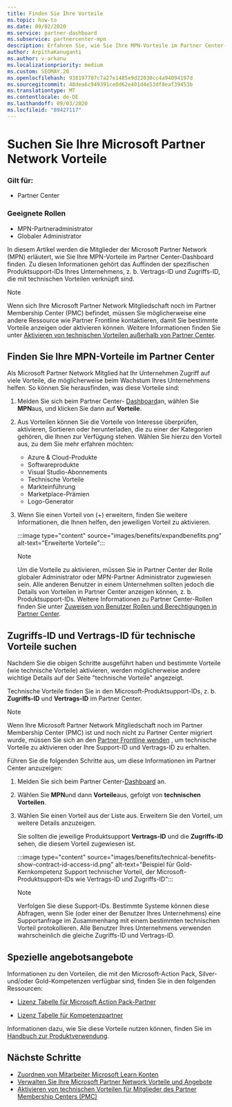 ```yaml
---
title: Finden Sie Ihre Vorteile
ms.topic: how-to
ms.date: 09/02/2020
ms.service: partner-dashboard
ms.subservice: partnercenter-mpn
description: Erfahren Sie, wie Sie Ihre MPN-Vorteile im Partner Center-Dashboard finden.
author: ArpithaKanuganti
ms.author: v-arkanu
ms.localizationpriority: medium
ms.custom: SEOMAY.20
ms.openlocfilehash: 938197707c7a27e1485e9d22030cc4a94094197d
ms.sourcegitcommit: 48dea6c949391ce0d62e401d4e53df8eaf39453b
ms.translationtype: MT
ms.contentlocale: de-DE
ms.lasthandoff: 09/03/2020
ms.locfileid: "89427117"
---
```

# <a name="locate-your-microsoft-partner-network-benefits"></a>Suchen Sie Ihre Microsoft Partner Network Vorteile 

### <a name="applies-to"></a>Gilt für:

- Partner Center

### <a name="appropriate-roles"></a>Geeignete Rollen

- MPN-Partneradministrator
- Globaler Administrator

In diesem Artikel werden die Mitglieder der Microsoft Partner Network (MPN) erläutert, wie Sie Ihre MPN-Vorteile im Partner Center-Dashboard finden. Zu diesen Informationen gehört das Auffinden der spezifischen Produktsupport-IDs Ihres Unternehmens, z. b. Vertrags-ID und Zugriffs-ID, die mit technischen Vorteilen verknüpft sind.

>[!NOTE]
> Wenn sich Ihre Microsoft Partner Network Mitgliedschaft noch im Partner Membership Center (PMC) befindet, müssen Sie möglicherweise eine andere Ressource wie Partner Frontline kontaktieren, damit Sie bestimmte Vorteile anzeigen oder aktivieren können. Weitere Informationen finden Sie unter [Aktivieren von technischen Vorteilen außerhalb von Partner Center](partner-membership-center-tech-benefits-activate.md).

## <a name="find-your-mpn-benefits-in-partner-center"></a>Finden Sie Ihre MPN-Vorteile im Partner Center

Als Microsoft Partner Network Mitglied hat Ihr Unternehmen Zugriff auf viele Vorteile, die möglicherweise beim Wachstum Ihres Unternehmens helfen. So können Sie herausfinden, was diese Vorteile sind:

1. Melden Sie sich beim Partner Center- [Dashboard](https://partner.microsoft.com/dashboard/home)an, wählen Sie **MPN**aus, und klicken Sie dann auf **Vorteile**.

2. Aus Vorteilen können Sie die Vorteile von Interesse überprüfen, aktivieren, Sortieren oder herunterladen, die zu einer der Kategorien gehören, die Ihnen zur Verfügung stehen. Wählen Sie hierzu den Vorteil aus, zu dem Sie mehr erfahren möchten:

   - Azure & Cloud-Produkte
   - Softwareprodukte
   - Visual Studio-Abonnements
   - Technische Vorteile
   - Markteinführung
   - Marketplace-Prämien
   - Logo-Generator

3. Wenn Sie einen Vorteil von (+) erweitern, finden Sie weitere Informationen, die Ihnen helfen, den jeweiligen Vorteil zu aktivieren.

   :::image type="content" source="images/benefits/expandbenefits.png" alt-text="Erweiterte Vorteile":::

   > [!NOTE]
   > Um die Vorteile zu aktivieren, müssen Sie in Partner Center der Rolle globaler Administrator oder MPN-Partner Administrator zugewiesen sein. Alle anderen Benutzer in einem Unternehmen sollten jedoch die Details von Vorteilen in Partner Center anzeigen können, z. b. Produktsupport-IDs. Weitere Informationen zu Partner Center-Rollen finden Sie unter [Zuweisen von Benutzer Rollen und Berechtigungen in Partner Center](permissions-overview.md).

## <a name="find-access-id-and-contract-id-for-technical-benefits"></a>Zugriffs-ID und Vertrags-ID für technische Vorteile suchen

Nachdem Sie die obigen Schritte ausgeführt haben und bestimmte Vorteile (wie technische Vorteile) aktivieren, werden möglicherweise andere wichtige Details auf der Seite "technische Vorteile" angezeigt.

Technische Vorteile finden Sie in den Microsoft-Produktsupport-IDs, z. b. **Zugriffs-ID** und **Vertrags-ID** im Partner Center.

>[!NOTE]
> Wenn Ihre Microsoft Partner Network Mitgliedschaft noch im Partner Membership Center (PMC) ist und noch nicht zu Partner Center migriert wurde, müssen Sie sich an den [Partner Frontline wenden](partner-membership-center-tech-benefits-activate.md) , um technische Vorteile zu aktivieren oder Ihre Support-ID und Vertrags-ID zu erhalten.

 Führen Sie die folgenden Schritte aus, um diese Informationen im Partner Center anzuzeigen:

1. Melden Sie sich beim Partner Center-[Dashboard](https://partner.microsoft.com/dashboard/home) an.

2. Wählen Sie **MPN**und dann **Vorteile**aus, gefolgt von **technischen Vorteilen**.

3. Wählen Sie einen Vorteil aus der Liste aus. Erweitern Sie den Vorteil, um weitere Details anzuzeigen. 

   Sie sollten die jeweilige Produktsupport **Vertrags-ID** und die **Zugriffs-ID** sehen, die diesem Vorteil zugewiesen ist.  

   :::image type="content" source="images/benefits/technical-benefits-show-contract-id-access-id.png" alt-text="Beispiel für Gold-Kernkompetenz Support technischer Vorteil, der Microsoft-Produktsupport-IDs wie Vertrags-ID und Zugriffs-ID":::

   > [!NOTE]
   > Verfolgen Sie diese Support-IDs. Bestimmte Systeme können diese Abfragen, wenn Sie (oder einer der Benutzer Ihres Unternehmens) eine Supportanfrage im Zusammenhang mit einem bestimmten technischen Vorteil protokollieren. Alle Benutzer Ihres Unternehmens verwenden wahrscheinlich die gleiche Zugriffs-ID und Vertrags-ID.

## <a name="specific-benefit-offers"></a>Spezielle angebotsangebote

Informationen zu den Vorteilen, die mit den Microsoft-Action Pack, Silver-und/oder Gold-Kompetenzen verfügbar sind, finden Sie in den folgenden Ressourcen:

- [Lizenz Tabelle für Microsoft Action Pack-Partner](https://assetsprod.microsoft.com/mpn/MPN-MAPS-Software-IUR-License-Table.xlsx)

- [Lizenz Tabelle für Kompetenzpartner](https://assetsprod.microsoft.com/mpn-maps-software-iur-competency-license-table.docx)

Informationen dazu, wie Sie diese Vorteile nutzen können, finden Sie im [Handbuch zur Produktverwendung](https://assets.microsoft.com/MPN-MAPS-Product-Usage-Guide.pdf).

## <a name="next-steps"></a>Nächste Schritte

- [Zuordnen von Mitarbeiter Microsoft Learn Konten](ms-learn-associate.md)
- [Verwalten Sie Ihre Microsoft Partner Network Vorteile und Angebote](manage-your-partner-network-benefits.md)
- [Aktivieren von technischen Vorteilen für Mitglieder des Partner Membership Centers (PMC)](partner-membership-center-tech-benefits-activate.md)